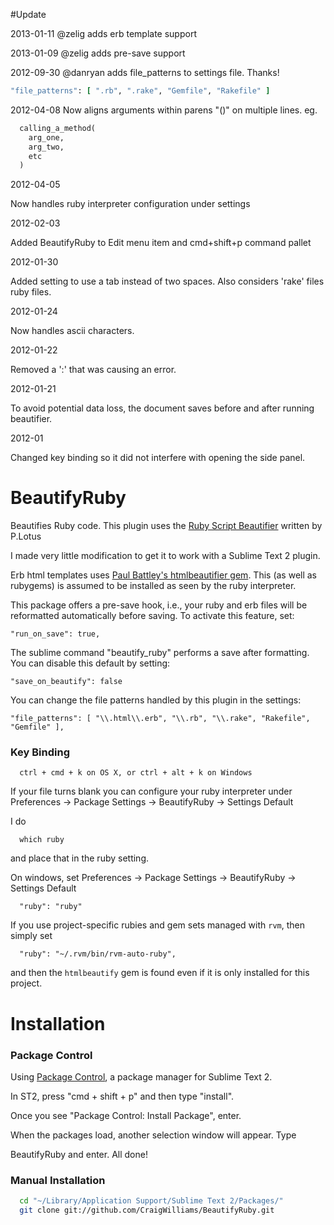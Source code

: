
#Update

  2013-01-11
  @zelig adds erb template support

  2013-01-09
  @zelig adds pre-save support

  2012-09-30
  @danryan adds file_patterns to settings file. Thanks!
  
  ```ruby
  "file_patterns": [ ".rb", ".rake", "Gemfile", "Rakefile" ]
  ```
  
  2012-04-08
  Now aligns arguments within parens "()" on multiple lines.
  eg.

  ```ruby
    calling_a_method(
      arg_one,
      arg_two,
      etc
    )
  ```

  2012-04-05

  Now handles ruby interpreter configuration under settings

  2012-02-03

  Added BeautifyRuby to Edit menu item and cmd+shift+p command pallet

  2012-01-30

  Added setting to use a tab instead of two spaces. Also considers 'rake' files ruby files.

  2012-01-24

  Now handles ascii characters.

  2012-01-22

  Removed a ':' that was causing an error.

  2012-01-21

  To avoid potential data loss, the document saves before and after running beautifier.

  2012-01

  Changed key binding so it did not interfere with opening the side panel.

# BeautifyRuby

Beautifies Ruby code. This plugin uses the [Ruby Script Beautifier](http://www.arachnoid.com/ruby/rubyBeautifier.html) written by P.Lotus

I made very little modification to get it to work with a Sublime Text 2 plugin.

Erb html templates uses [Paul Battley's htmlbeautifier gem](https://github.com/threedaymonk/htmlbeautifier). This (as well as rubygems) is assumed to be installed as seen by the ruby interpreter. 

This package offers a pre-save hook, i.e., your ruby and erb files will be reformatted automatically before saving. To activate this feature, set:

    "run_on_save": true,

The sublime command "beautify_ruby" performs a save after formatting. You can disable this default by setting:

    "save_on_beautify": false

You can change the file patterns handled by this plugin in the settings:

    "file_patterns": [ "\\.html\\.erb", "\\.rb", "\\.rake", "Rakefile", "Gemfile" ],   


### Key Binding

```
  ctrl + cmd + k on OS X, or ctrl + alt + k on Windows
```

If your file turns blank you can configure your ruby interpreter under Preferences -> Package Settings -> BeautifyRuby -> Settings Default

I do

```
  which ruby
```

and place that in the ruby setting.

On windows, set Preferences -> Package Settings -> BeautifyRuby -> Settings Default

```
  "ruby": "ruby"
```

If you use project-specific rubies and gem sets managed with `rvm`, then simply set

      "ruby": "~/.rvm/bin/rvm-auto-ruby",

and then the `htmlbeautify` gem is found even if it is only installed for this project.

# Installation

### Package Control
Using [Package Control](http://wbond.net/sublime_packages/package_control), a
package manager for Sublime Text 2.

In ST2, press "cmd + shift + p" and then type "install".

Once you see "Package Control: Install Package", enter.

When the packages load, another selection window will appear. Type

BeautifyRuby and enter. All done!

### Manual Installation

```bash
  cd "~/Library/Application Support/Sublime Text 2/Packages/"
  git clone git://github.com/CraigWilliams/BeautifyRuby.git
```
